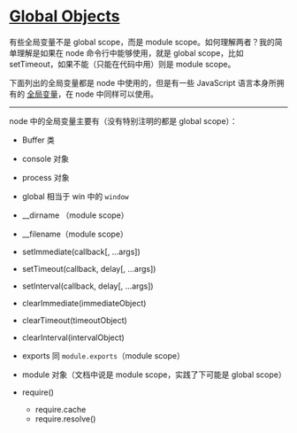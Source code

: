 # [Global Objects](https://nodejs.org/dist/latest-v8.x/docs/api/globals.html)

有些全局变量不是 global scope，而是 module scope。如何理解两者？我的简单理解是如果在 node 命令行中能够使用，就是 global scope，比如 setTimeout，如果不能（只能在代码中用）则是 module scope。

下面列出的全局变量都是 node 中使用的，但是有一些 JavaScript 语言本身所拥有的 [全局变量](https://developer.mozilla.org/en-US/docs/Web/JavaScript/Reference/Global_Objects)，在 node 中同样可以使用。

---



node 中的全局变量主要有（没有特别注明的都是 global scope）：

- Buffer 类

- console 对象

- process 对象

- global 相当于 win 中的 `window`

- __dirname （module scope）

- __filename（module scope）

- setImmediate(callback[, …args])

- setTimeout(callback, delay[, …args])

- setInterval(callback, delay[, …args])

- clearImmediate(immediateObject)

- clearTimeout(timeoutObject)

- clearInterval(intervalObject)

- exports 同 `module.exports`（module scope）

- module 对象（文档中说是 module scope，实践了下可能是 global scope）

- require() 

  - require.cache
  - require.resolve()

  ​